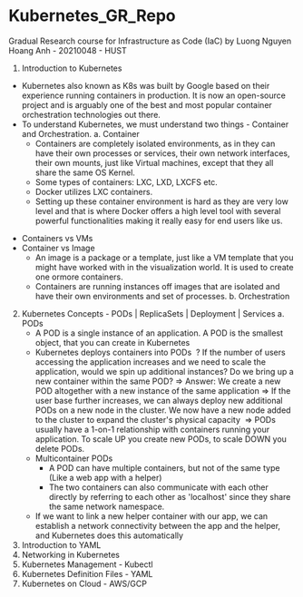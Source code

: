 # Kubernetes_GR_Repo
Gradual Research course for Infrastructure as Code (IaC) by Luong Nguyen Hoang Anh - 20210048 - HUST 

1. Introduction to Kubernetes
- Kubernetes also known as K8s was built by Google based on their experience running containers in production. It is now an open-source project and is arguably one of the best and most popular container orchestration technologies out there.
- To understand Kubernetes, we must understand two things - Container and Orchestration.
  a. Container
  - Containers are completely isolated environments, as in they can have their own processes or services, their own network interfaces, their own mounts, just like Virtual machines, except that they all share the same OS Kernel.
  - Some types of containers: LXC, LXD, LXCFS etc.
  - Docker utilizes LXC containers.
  - Setting up these container environment is hard as they are very low level and that is where Docker offers a high level tool with several powerful functionalities making it really easy for end users like us.
* Containers vs VMs <image>
* Container vs Image <image>
  - An image is a package or a template, just like a VM template that you might have worked with in the visualization world. It is used to create one ormore containers.
  - Containers are running instances off images that are isolated and have their own environments and set of processes.
  b. Orchestration
2. Kubernetes Concepts - PODs | ReplicaSets | Deployment | Services
  a. PODs
    - A POD is a single instance of an application. A POD is the smallest object, that you can create in Kubernetes
    - Kubernetes deploys containers into PODs <image>
    ? If the number of users accessing the application increases and we need to scale the application, would we spin up additional instances? Do we bring up a new container within the same POD? => Answer: We create a new POD altogether with a new instance of the same application
    => If the user base further increases, we can always deploy new additional PODs on a new node in the cluster. We now have a new node added to the cluster to expand the cluster's physical capacity <image>
    => PODs usually have a 1-on-1 relationship with containers running your application. To scale UP you create new PODs, to scale DOWN you delete PODs.
    - Multicontainer PODs
      + A POD can have multiple containers, but not of the same type (Like a web app with a helper) <image>
      + The two containers can also communicate with each other directly by referring to each other as 'localhost' since they share the same network namespace.
    - If we want to link a new helper container with our app, we can establish a network connectivity between the app and the helper, and Kubernetes does this automatically <image>
3. Introduction to YAML
4. Networking in Kubernetes
5. Kubernetes Management - Kubectl
6. Kubernetes Definition Files - YAML
7. Kubernetes on Cloud - AWS/GCP
